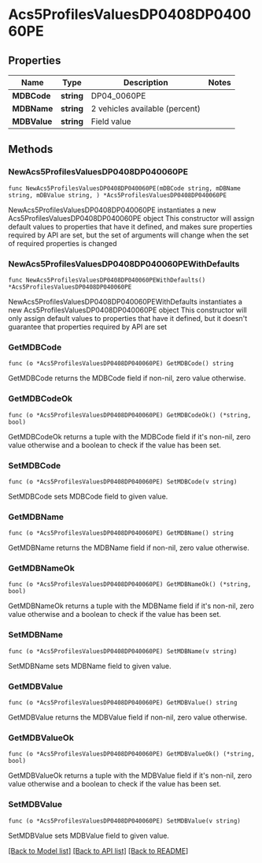 # Acs5ProfilesValuesDP0408DP040060PE

## Properties

Name | Type | Description | Notes
------------ | ------------- | ------------- | -------------
**MDBCode** | **string** | DP04_0060PE | 
**MDBName** | **string** | 2 vehicles available (percent) | 
**MDBValue** | **string** | Field value | 

## Methods

### NewAcs5ProfilesValuesDP0408DP040060PE

`func NewAcs5ProfilesValuesDP0408DP040060PE(mDBCode string, mDBName string, mDBValue string, ) *Acs5ProfilesValuesDP0408DP040060PE`

NewAcs5ProfilesValuesDP0408DP040060PE instantiates a new Acs5ProfilesValuesDP0408DP040060PE object
This constructor will assign default values to properties that have it defined,
and makes sure properties required by API are set, but the set of arguments
will change when the set of required properties is changed

### NewAcs5ProfilesValuesDP0408DP040060PEWithDefaults

`func NewAcs5ProfilesValuesDP0408DP040060PEWithDefaults() *Acs5ProfilesValuesDP0408DP040060PE`

NewAcs5ProfilesValuesDP0408DP040060PEWithDefaults instantiates a new Acs5ProfilesValuesDP0408DP040060PE object
This constructor will only assign default values to properties that have it defined,
but it doesn't guarantee that properties required by API are set

### GetMDBCode

`func (o *Acs5ProfilesValuesDP0408DP040060PE) GetMDBCode() string`

GetMDBCode returns the MDBCode field if non-nil, zero value otherwise.

### GetMDBCodeOk

`func (o *Acs5ProfilesValuesDP0408DP040060PE) GetMDBCodeOk() (*string, bool)`

GetMDBCodeOk returns a tuple with the MDBCode field if it's non-nil, zero value otherwise
and a boolean to check if the value has been set.

### SetMDBCode

`func (o *Acs5ProfilesValuesDP0408DP040060PE) SetMDBCode(v string)`

SetMDBCode sets MDBCode field to given value.


### GetMDBName

`func (o *Acs5ProfilesValuesDP0408DP040060PE) GetMDBName() string`

GetMDBName returns the MDBName field if non-nil, zero value otherwise.

### GetMDBNameOk

`func (o *Acs5ProfilesValuesDP0408DP040060PE) GetMDBNameOk() (*string, bool)`

GetMDBNameOk returns a tuple with the MDBName field if it's non-nil, zero value otherwise
and a boolean to check if the value has been set.

### SetMDBName

`func (o *Acs5ProfilesValuesDP0408DP040060PE) SetMDBName(v string)`

SetMDBName sets MDBName field to given value.


### GetMDBValue

`func (o *Acs5ProfilesValuesDP0408DP040060PE) GetMDBValue() string`

GetMDBValue returns the MDBValue field if non-nil, zero value otherwise.

### GetMDBValueOk

`func (o *Acs5ProfilesValuesDP0408DP040060PE) GetMDBValueOk() (*string, bool)`

GetMDBValueOk returns a tuple with the MDBValue field if it's non-nil, zero value otherwise
and a boolean to check if the value has been set.

### SetMDBValue

`func (o *Acs5ProfilesValuesDP0408DP040060PE) SetMDBValue(v string)`

SetMDBValue sets MDBValue field to given value.



[[Back to Model list]](../README.md#documentation-for-models) [[Back to API list]](../README.md#documentation-for-api-endpoints) [[Back to README]](../README.md)



